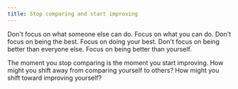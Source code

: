 ```yaml
---
title: Stop comparing and start improving
---
```


Don't focus on what someone else can do. Focus on what you can do. Don't focus on being the best. Focus on doing your best. Don't focus on being better than everyone else. Focus on being better than yourself.

The moment you stop comparing is the moment you start improving. How might you shift away from comparing yourself to others? How might you shift toward improving yourself?
